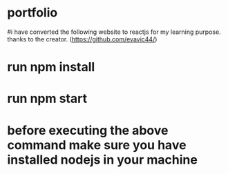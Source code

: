 # portfolio
#i have converted the following website to reactjs for my learning purpose. thanks to the creator.
(https://github.com/evavic44/)

# run npm install
# run npm start
# before executing the above command make sure you have installed nodejs in your machine
